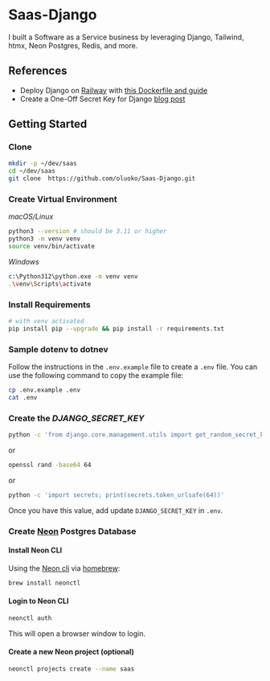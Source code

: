 # Saas-Django

I built a Software as a Service business by leveraging Django, Tailwind, htmx, Neon Postgres, Redis, and more.

## References

- Deploy Django on [Railway](https://kirr.co/qysgeu) with [this Dockerfile and guide](https://www.codingforentrepreneurs.com/blog/deploy-django-on-railway-with-this-dockerfile/)
- Create a One-Off Secret Key for Django [blog post](https://www.codingforentrepreneurs.com/blog/create-a-one-off-django-secret-key/)

## Getting Started

### Clone

```bash
mkdir -p ~/dev/saas
cd ~/dev/saas
git clone  https://github.com/oluoko/Saas-Django.git
```

### Create Virtual Environment

_macOS/Linux_

```bash
python3 --version # should be 3.11 or higher
python3 -m venv venv
source venv/bin/activate
```

_Windows_

```bash
c:\Python312\python.exe -m venv venv
.\venv\Scripts\activate
```

### Install Requirements

```bash
# with venv activated
pip install pip --upgrade && pip install -r requirements.txt
```

### Sample dotenv to dotnev

Follow the instructions in the `.env.example` file to create a `.env` file. You can use the following command to copy the example file:

```bash
cp .env.example .env
cat .env
```

### Create the _DJANGO_SECRET_KEY_

```bash
python -c 'from django.core.management.utils import get_random_secret_key; print(get_random_secret_key())'
```

or

```bash
openssl rand -base64 64
```

or

```bash
python -c 'import secrets; print(secrets.token_urlsafe(64))'
```

Once you have this value, add update `DJANGO_SECRET_KEY` in `.env`.

### Create [Neon](https://kirr.co/eu0b31) Postgres Database

#### Install Neon CLI

Using the [Neon cli](https://neon.tech/docs/reference/cli-install) via [homebrew](https://brew.sh/):

```bash
brew install neonctl
```

#### Login to Neon CLI

```bash
neonctl auth
```

This will open a browser window to login.

#### Create a new Neon project (optional)

```bash
neonctl projects create --name saas
```
